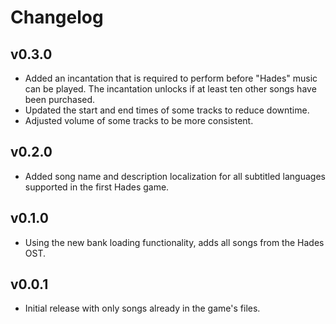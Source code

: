 # Changelog

## v0.3.0

<!--Releasenotes start-->
- Added an incantation that is required to perform before "Hades" music can be played. The incantation unlocks if at least ten other songs have been purchased.
- Updated the start and end times of some tracks to reduce downtime.
- Adjusted volume of some tracks to be more consistent.
<!--Releasenotes end-->

## v0.2.0

- Added song name and description localization for all subtitled languages supported in the first Hades game.

## v0.1.0

- Using the new bank loading functionality, adds all songs from the Hades OST.

## v0.0.1

- Initial release with only songs already in the game's files.
